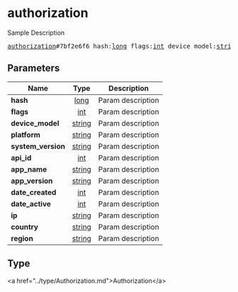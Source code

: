 # authorization

Sample Description

<pre>
<a href="../constructor/authorization.md">authorization</a>#7bf2e6f6 hash:<a href="../type/long.md">long</a> flags:<a href="../type/int.md">int</a> device_model:<a href="../type/string.md">string</a> platform:<a href="../type/string.md">string</a> system_version:<a href="../type/string.md">string</a> api_id:<a href="../type/int.md">int</a> app_name:<a href="../type/string.md">string</a> app_version:<a href="../type/string.md">string</a> date_created:<a href="../type/int.md">int</a> date_active:<a href="../type/int.md">int</a> ip:<a href="../type/string.md">string</a> country:<a href="../type/string.md">string</a> region:<a href="../type/string.md">string</a> = <a href="../type/Authorization.md">Authorization</a>;
</pre>

## Parameters

| Name | Type | Description |
|------|:----:|-------------|
| **hash** | <a href="../type/long.md">long</a> | Param description |
| **flags** | <a href="../type/int.md">int</a> | Param description |
| **device_model** | <a href="../type/string.md">string</a> | Param description |
| **platform** | <a href="../type/string.md">string</a> | Param description |
| **system_version** | <a href="../type/string.md">string</a> | Param description |
| **api_id** | <a href="../type/int.md">int</a> | Param description |
| **app_name** | <a href="../type/string.md">string</a> | Param description |
| **app_version** | <a href="../type/string.md">string</a> | Param description |
| **date_created** | <a href="../type/int.md">int</a> | Param description |
| **date_active** | <a href="../type/int.md">int</a> | Param description |
| **ip** | <a href="../type/string.md">string</a> | Param description |
| **country** | <a href="../type/string.md">string</a> | Param description |
| **region** | <a href="../type/string.md">string</a> | Param description |

## Type

&lt;a href=&#34;../type/Authorization.md&#34;&gt;Authorization&lt;/a&gt;
